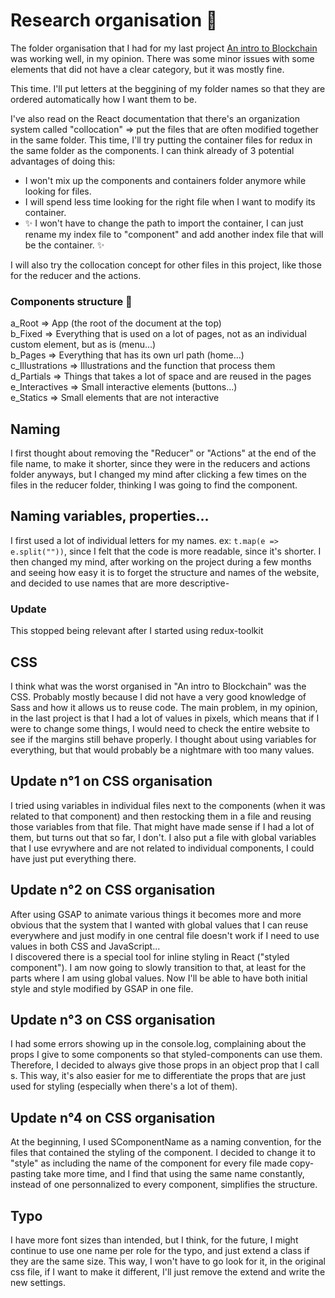 # Research organisation 📝

The folder organisation that I had for my last project [An intro to Blockchain](https://github.com/ludivineConstanti/an-intro-to-Blockchain) was working well, in my opinion. There was some minor issues with some elements that did not have a clear category, but it was mostly fine.

This time. I'll put letters at the beggining of my folder names so that they are ordered automatically how I want them to be.

I've also read on the React documentation that there's an organization system called "collocation" => put the files that are often modified together in the same folder. This time, I'll try putting the container files for redux in the same folder as the components. I can think already of 3 potential advantages of doing this:

- I won't mix up the components and containers folder anymore while looking for files.
- I will spend less time looking for the right file when I want to modify its container.
- ✨ I won't have to change the path to import the container, I can just rename my index file to "component" and add another index file that will be the container. ✨

I will also try the collocation concept for other files in this project, like those for the reducer and the actions.

### Components structure 📁

a_Root => App (the root of the document at the top)  
b_Fixed => Everything that is used on a lot of pages, not as an individual custom element, but as is (menu...)  
b_Pages => Everything that has its own url path (home...)  
c_Illustrations => Illustrations and the function that process them  
d_Partials => Things that takes a lot of space and are reused in the pages  
e_Interactives => Small interactive elements (buttons...)  
e_Statics => Small elements that are not interactive

## Naming

I first thought about removing the "Reducer" or "Actions" at the end of the file name, to make it shorter, since they were in the reducers and actions folder anyways, but I changed my mind after clicking a few times on the files in the reducer folder, thinking I was going to find the component.

## Naming variables, properties...

I first used a lot of individual letters for my names. ex: `t.map(e => e.split(""))`, since I felt that the code is more readable, since it's shorter. I then changed my mind, after working on the project during a few months and seeing how easy it is to forget the structure and names of the website, and decided to use names that are more descriptive-

### Update

This stopped being relevant after I started using redux-toolkit

## CSS

I think what was the worst organised in "An intro to Blockchain" was the CSS. Probably mostly because I did not have a very good knowledge of Sass and how it allows us to reuse code. The main problem, in my opinion, in the last project is that I had a lot of values in pixels, which means that if I were to change some things, I would need to check the entire website to see if the margins still behave properly. I thought about using variables for everything, but that would probably be a nightmare with too many values.

## Update n°1 on CSS organisation

I tried using variables in individual files next to the components (when it was related to that component) and then restocking them in a file and reusing those variables from that file. That might have made sense if I had a lot of them, but turns out that so far, I don't. I also put a file with global variables that I use evrywhere and are not related to individual components, I could have just put everything there.

## Update n°2 on CSS organisation

After using GSAP to animate various things it becomes more and more obvious that the system that I wanted with global values that I can reuse everywhere and just modify in one central file doesn't work if I need to use values in both CSS and JavaScript...  
I discovered there is a special tool for inline styling in React ("styled component"). I am now going to slowly transition to that, at least for the parts where I am using global values. Now I'll be able to have both initial style and style modified by GSAP in one file.

## Update n°3 on CSS organisation

I had some errors showing up in the console.log, complaining about the props I give to some components so that styled-components can use them. Therefore, I decided to always give those props in an object prop that I call s. This way, it's also easier for me to differentiate the props that are just used for styling (especially when there's a lot of them).

## Update n°4 on CSS organisation

At the beginning, I used SComponentName as a naming convention, for the files that contained the styling of the component. I decided to change it to "style" as including the name of the component for every file made copy-pasting take more time, and I find that using the same name constantly, instead of one personnalized to every component, simplifies the structure.

## Typo

I have more font sizes than intended, but I think, for the future, I might continue to use one name per role for the typo, and just extend a class if they are the same size. This way, I won't have to go look for it, in the original css file, if I want to make it different, I'll just remove the extend and write the new settings.
